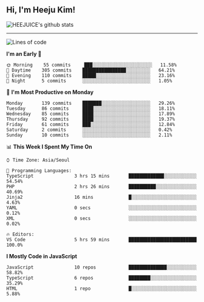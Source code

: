 ## Hi, I'm Heeju Kim!

![HEEJUICE's github stats](https://github-readme-stats.vercel.app/api?username=HEEJUICE&show_icons=true)

---
<!--START_SECTION:waka-->
![Lines of code](https://img.shields.io/badge/From%20Hello%20World%20I%27ve%20Written-22.2%20million%20lines%20of%20code-blue)

**I'm an Early 🐤** 

```text
🌞 Morning    55 commits     ███░░░░░░░░░░░░░░░░░░░░░░   11.58% 
🌆 Daytime    305 commits    ████████████████░░░░░░░░░   64.21% 
🌃 Evening    110 commits    █████░░░░░░░░░░░░░░░░░░░░   23.16% 
🌙 Night      5 commits      ░░░░░░░░░░░░░░░░░░░░░░░░░   1.05%

```
📅 **I'm Most Productive on Monday** 

```text
Monday       139 commits    ███████░░░░░░░░░░░░░░░░░░   29.26% 
Tuesday      86 commits     ████░░░░░░░░░░░░░░░░░░░░░   18.11% 
Wednesday    85 commits     ████░░░░░░░░░░░░░░░░░░░░░   17.89% 
Thursday     92 commits     ████░░░░░░░░░░░░░░░░░░░░░   19.37% 
Friday       61 commits     ███░░░░░░░░░░░░░░░░░░░░░░   12.84% 
Saturday     2 commits      ░░░░░░░░░░░░░░░░░░░░░░░░░   0.42% 
Sunday       10 commits     ░░░░░░░░░░░░░░░░░░░░░░░░░   2.11%

```


📊 **This Week I Spent My Time On** 

```text
⌚︎ Time Zone: Asia/Seoul

💬 Programming Languages: 
TypeScript               3 hrs 15 mins       █████████████░░░░░░░░░░░░   54.54% 
PHP                      2 hrs 26 mins       ██████████░░░░░░░░░░░░░░░   40.69% 
Jinja2                   16 mins             █░░░░░░░░░░░░░░░░░░░░░░░░   4.63% 
YAML                     0 secs              ░░░░░░░░░░░░░░░░░░░░░░░░░   0.12% 
XML                      0 secs              ░░░░░░░░░░░░░░░░░░░░░░░░░   0.02%

🔥 Editors: 
VS Code                  5 hrs 59 mins       █████████████████████████   100.0%

```

**I Mostly Code in JavaScript** 

```text
JavaScript               10 repos            ██████████████░░░░░░░░░░░   58.82% 
TypeScript               6 repos             ████████░░░░░░░░░░░░░░░░░   35.29% 
HTML                     1 repo              █░░░░░░░░░░░░░░░░░░░░░░░░   5.88%

```



<!--END_SECTION:waka-->
